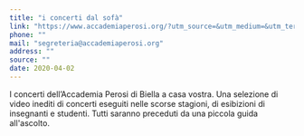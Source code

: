 ```yaml
---
title: "i concerti dal sofà"
link: "https://www.accademiaperosi.org/?utm_source=&utm_medium=&utm_term=&utm_content=&utm_campaign="
phone: ""
mail: "segreteria@accademiaperosi.org"
address: ""
source: ""
date: 2020-04-02
---
```


I concerti dell’Accademia Perosi di Biella a casa vostra. Una selezione di video inediti di concerti eseguiti nelle scorse stagioni, di esibizioni di insegnanti e studenti. Tutti saranno preceduti da una piccola guida all'ascolto.